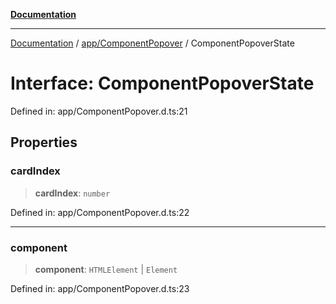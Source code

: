 [**Documentation**](../../../index.md)

***

[Documentation](../../../index.md) / [app/ComponentPopover](../index.md) / ComponentPopoverState

# Interface: ComponentPopoverState

Defined in: app/ComponentPopover.d.ts:21

## Properties

### cardIndex

> **cardIndex**: `number`

Defined in: app/ComponentPopover.d.ts:22

***

### component

> **component**: `HTMLElement` \| `Element`

Defined in: app/ComponentPopover.d.ts:23
